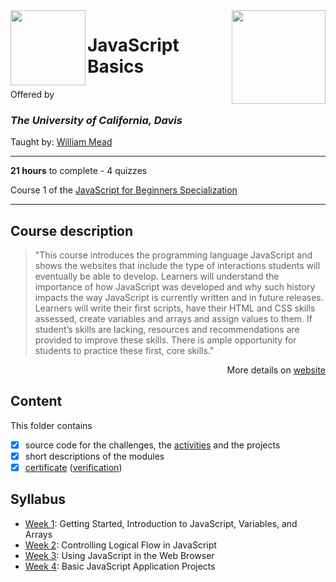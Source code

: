 <a href="https://www.coursera.org/learn/javascript-basics">
  <img src="/img/JavaScript_Basics_logo.avif" width="150" align="right">
</a>

<img src="https://upload.wikimedia.org/wikipedia/commons/0/09/UC_Davis_wordmark.svg" width="120" height="120" align="left">

# JavaScript Basics

Offered by 
### *The University of California, Davis*

Taught by: [William Mead](https://www.coursera.org/instructor/wmmead)   

---

**21 hours** to complete - 4 quizzes

Course 1 of the [JavaScript for Beginners Specialization](../) 

---

## Course description

>"This course introduces the programming language JavaScript and shows the websites that include the type of interactions students will eventually be able to develop.  Learners will understand the importance of how JavaScript was developed and why such history impacts the way JavaScript is currently written and in future releases.  
Learners will write their first scripts, have their HTML and CSS skills assessed, create variables and arrays and assign values to them.  If student’s skills are lacking, resources and recommendations are provided to improve these skills. There is ample opportunity for students to practice these first, core skills."

<p align="right">More details on <a href="https://www.coursera.org/learn/javascript-basics">website</a></p>

## Content
This folder contains 
- [x] source code for the challenges, the [activities](./Week%203/Activities) and the projects
- [x] short descriptions of the modules 
- [x] [certificate](./Coursera_Certificate_JavaScript_Basics.pdf) ([verification](https://coursera.org/verify/STD6F6DRYVSC))

## Syllabus
- [Week 1](./Week%201): Getting Started, Introduction to JavaScript, Variables, and Arrays
- [Week 2](./Week%202): Controlling Logical Flow in JavaScript
- [Week 3](./Week%203): Using JavaScript in the Web Browser
- [Week 4](./Week%204): Basic JavaScript Application Projects
